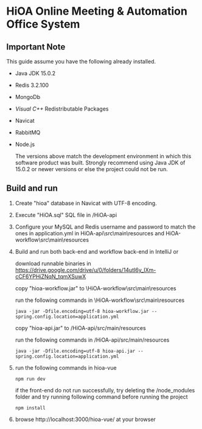 # HiOA Online Meeting & Automation Office System

## Important Note

This guide assume you have the following already installed.

- Java JDK 15.0.2 

- Redis 3.2.100

- MongoDb

- *Visual C++* Redistributable Packages

- Navicat

- RabbitMQ

- Node.js

  The versions above match the development environment in which this software product was built. Strongly recommend using Java JDK of 15.0.2 or newer versions or else the project could not be run. 

## Build and run

1. Create "hioa" database in Navicat with UTF-8 encoding.

2. Execute "HiOA.sql" SQL file in /HiOA-api 

3. Configure your MySQL and Redis username and password to match the ones in application.yml in HiOA-api\src\main\resources and HiOA-workflow\src\main\resources

4. Build and run both back-end and workflow back-end in IntelliJ or 

   download runnable binaries in https://drive.google.com/drive/u/0/folders/14utI6y_IXm-cCF6YPHiZNqN_tqmXSuwX 

   copy "hioa-workflow.jar" to \HiOA-workflow\src\main\resources

   run the following commands in \HiOA-workflow\src\main\resources

   ```
   java -jar -Dfile.encoding=utf-8 hioa-workflow.jar --spring.config.location=application.yml
   ```

   copy "hioa-api.jar" to /HiOA-api/src/main/resources

   run the following commands in /HiOA-api/src/main/resources

   ```
   java -jar -Dfile.encoding=utf-8 hioa-api.jar --spring.config.location=application.yml
   ```

5. run the following commands in hioa-vue

   ```
   npm run dev
   ```

    if the front-end do not run successfully, try deleting the /node_modules folder and try running following command before running the project

   ```
   npm install
   ```

6. browse http://localhost:3000/hioa-vue/ at your browser